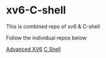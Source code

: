 # xv6-C-shell
This is combined repo of xv6 &amp; C-shell

Follow the individual repos below

[Advanced XV6](https://github.com/manoharnaga/C-shell)
[C Shell](https://github.com/manoharnaga/advanced_xv6)
